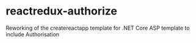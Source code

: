 # reactredux-authorize

Reworking of the createreactapp template for .NET Core ASP template to include Authorisation
